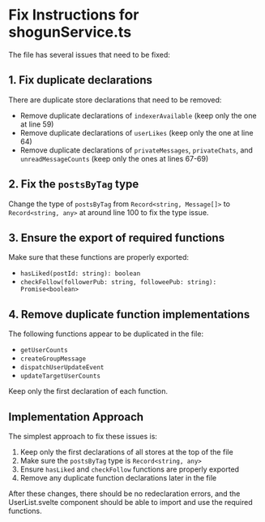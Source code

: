 # Fix Instructions for shogunService.ts

The file has several issues that need to be fixed:

## 1. Fix duplicate declarations

There are duplicate store declarations that need to be removed:

- Remove duplicate declarations of `indexerAvailable` (keep only the one at line 59)
- Remove duplicate declarations of `userLikes` (keep only the one at line 64)
- Remove duplicate declarations of `privateMessages`, `privateChats`, and `unreadMessageCounts` (keep only the ones at lines 67-69)

## 2. Fix the `postsByTag` type

Change the type of `postsByTag` from `Record<string, Message[]>` to `Record<string, any>` at around line 100 to fix the type issue.

## 3. Ensure the export of required functions

Make sure that these functions are properly exported:
- `hasLiked(postId: string): boolean`
- `checkFollow(followerPub: string, followeePub: string): Promise<boolean>`

## 4. Remove duplicate function implementations

The following functions appear to be duplicated in the file:
- `getUserCounts`
- `createGroupMessage`
- `dispatchUserUpdateEvent`
- `updateTargetUserCounts` 

Keep only the first declaration of each function.

## Implementation Approach

The simplest approach to fix these issues is:

1. Keep only the first declarations of all stores at the top of the file
2. Make sure the `postsByTag` type is `Record<string, any>`
3. Ensure `hasLiked` and `checkFollow` functions are properly exported
4. Remove any duplicate function declarations later in the file

After these changes, there should be no redeclaration errors, and the UserList.svelte component should be able to import and use the required functions. 